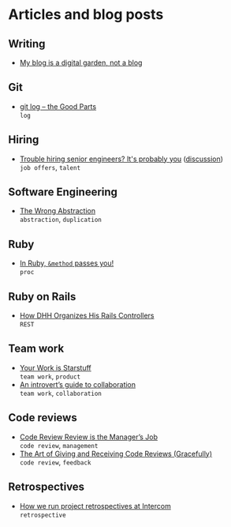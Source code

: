# Articles and blog posts

## Writing
- [My blog is a digital garden, not a blog](https://joelhooks.com/digital-garden)

## Git
- [git log – the Good Parts](https://zwischenzugs.com/2018/03/26/git-log-the-good-parts/)  
  `log`

## Hiring
- [Trouble hiring senior engineers? It's probably you](https://hiringengineersbook.com/post/trouble-hiring/) ([discussion](https://news.ycombinator.com/item?id=18955731))  
  `job offers`, `talent`

## Software Engineering
- [The Wrong Abstraction](https://www.sandimetz.com/blog/2016/1/20/the-wrong-abstraction)  
  `abstraction`, `duplication`

## Ruby
- [In Ruby, `&method` passes you!](https://andrewjgrimm.wordpress.com/2011/10/03/in-ruby-method-passes-you/)  
  `proc`

## Ruby on Rails
- [How DHH Organizes His Rails Controllers](http://jeromedalbert.com/how-dhh-organizes-his-rails-controllers/)  
  `REST`

## Team work
- [Your Work is Starstuff](http://joelcalifa.com/blog/your-work-is-starstuff/)  
  `team work`, `product`
- [An introvert’s guide to collaboration](https://ux.shopify.com/an-introverts-guide-to-collaboration-67717d8e03eb)  
  `team work`, `collaboration`

## Code reviews
- [Code Review Review is the Manager’s Job](https://hecate.co/blog/code-review-review-is-the-managers-job)  
  `code review`, `management` 
- [The Art of Giving and Receiving Code Reviews (Gracefully)](http://www.alexandra-hill.com/2018/06/25/the-art-of-giving-and-receiving-code-reviews/)  
  `code review`, `feedback` 

## Retrospectives
- [How we run project retrospectives at Intercom](https://blog.intercom.com/how-we-conduct-project-retrospectives-at-intercom/)  
  `retrospective`
